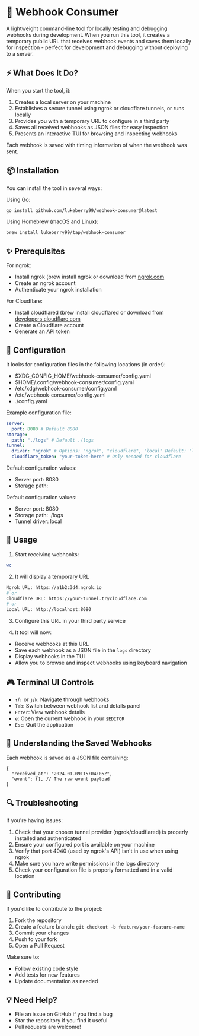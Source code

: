 # 🎯 Webhook Consumer

A lightweight command-line tool for locally testing and debugging webhooks
during development. When you run this tool, it creates a temporary public URL
that receives webhook events and saves them locally for inspection - perfect
for development and debugging without deploying to a server.

## ⚡ What Does It Do?

When you start the tool, it:

1. Creates a local server on your machine
2. Establishes a secure tunnel using ngrok or cloudflare tunnels, or runs
   locally
3. Provides you with a temporary URL to configure in a third party
4. Saves all received webhooks as JSON files for easy inspection
5. Presents an interactive TUI for browsing and inspecting webhooks

Each webhook is saved with timing information of when the webhook was sent.

## 📦 Installation

You can install the tool in several ways:

Using Go:

```bash
go install github.com/lukeberry99/webhook-consumer@latest
```

Using Homebrew (macOS and Linux):

```bash
brew install lukeberry99/tap/webhook-consumer
```

## ✨ Prerequisites

For ngrok:

- Install ngrok (brew install ngrok or download from [ngrok.com](https://ngrok.com)
- Create an ngrok account
- Authenticate your ngrok installation

For Cloudflare:

- Install cloudflared (brew install cloudflared or download from [developers.cloudflare.com](https://developers.cloudflare.com)
- Create a Cloudflare account
- Generate an API token

## 🔧 Configuration

It looks for configuration files in the following locations (in order):

- $XDG_CONFIG_HOME/webhook-consumer/config.yaml
- $HOME/.config/webhook-consumer/config.yaml
- /etc/xdg/webhook-consumer/config.yaml
- /etc/webhook-consumer/config.yaml
- ./config.yaml

Example configuration file:

```yaml
server:
  port: 8080 # Default 8080
storage:
  path: "./logs" # Default ./logs
tunnel:
  driver: "ngrok" # Options: "ngrok", "cloudflare", "local" Default: "local"
  cloudflare_token: "your-token-here" # Only needed for cloudflare
```

Default configuration values:

- Server port: 8080
- Storage path:

Default configuration values:

- Server port: 8080
- Storage path: ./logs
- Tunnel driver: local

## 🚀 Usage

1. Start receiving webhooks:

```bash
wc
```

2. It will display a temporary URL

```bash
Ngrok URL: https://a1b2c3d4.ngrok.io
# or
Cloudflare URL: https://your-tunnel.trycloudflare.com
# or
Local URL: http://localhost:8080
```

3. Configure this URL in your third party service

4. It tool will now:

- Receive webhooks at this URL
- Save each webhook as a JSON file in the `logs` directory
- Display webhooks in the TUI
- Allow you to browse and inspect webhooks using keyboard navigation

## 🎮 Terminal UI Controls

- `↑`/`↓` or `j`/`k`: Navigate through webhooks
- `Tab`: Switch between webhook list and details panel
- `Enter`: View webhook details
- `e`: Open the current webhook in your `$EDITOR`
- `Esc`: Quit the application

## 📝 Understanding the Saved Webhooks

Each webhook is saved as a JSON file containing:

```jsonc
{
  "received_at": "2024-01-09T15:04:05Z",
  "event": {}, // The raw event payload
}
```

## 🔍 Troubleshooting

If you're having issues:

1. Check that your chosen tunnel provider (ngrok/cloudflared) is properly installed and authenticated
2. Ensure your configured port is available on your machine
3. Verify that port 4040 (used by ngrok's API) isn't in use when using ngrok
4. Make sure you have write permissions in the logs directory
5. Check your configuration file is properly formatted and in a valid location

## 🤝 Contributing

If you'd like to contribute to the project:

1. Fork the repository
2. Create a feature branch: `git checkout -b feature/your-feature-name`
3. Commit your changes
4. Push to your fork
5. Open a Pull Request

Make sure to:

- Follow existing code style
- Add tests for new features
- Update documentation as needed

## 💡 Need Help?

- File an issue on GitHub if you find a bug
- Star the repository if you find it useful
- Pull requests are welcome!
